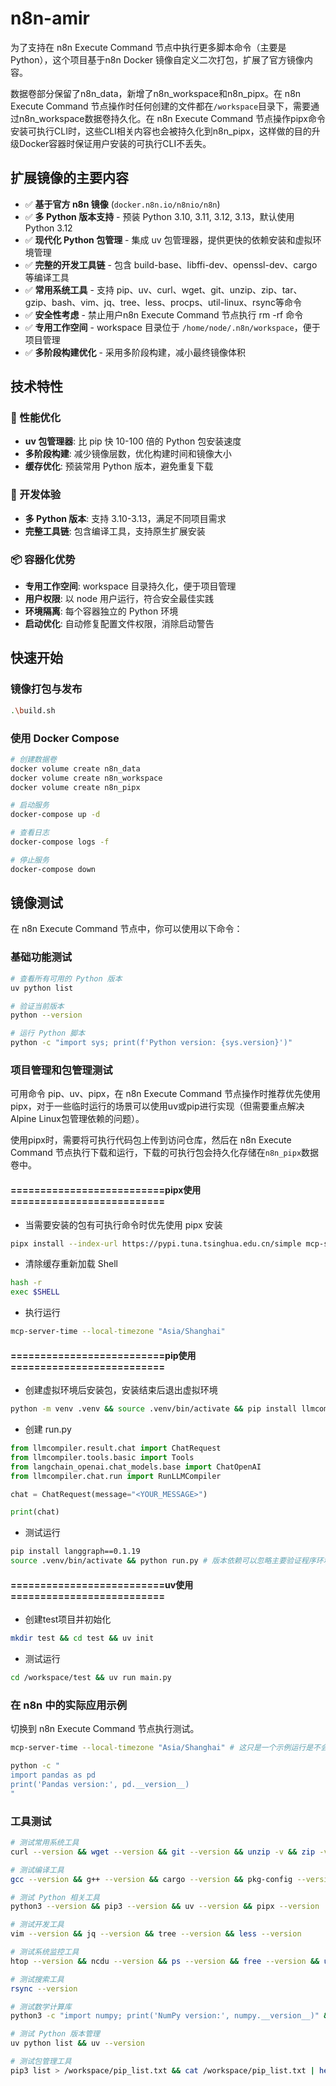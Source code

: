 # n8n-amir

为了支持在 n8n Execute Command 节点中执行更多脚本命令（主要是Python），这个项目基于n8n Docker 镜像自定义二次打包，扩展了官方镜像内容。

数据卷部分保留了n8n_data，新增了n8n_workspace和n8n_pipx。在 n8n Execute Command 节点操作时任何创建的文件都在`/workspace`目录下，需要通过n8n_workspace数据卷持久化。在 n8n Execute Command 节点操作pipx命令安装可执行CLI时，这些CLI相关内容也会被持久化到n8n_pipx，这样做的目的升级Docker容器时保证用户安装的可执行CLI不丢失。

## 扩展镜像的主要内容

- ✅ **基于官方 n8n 镜像** (`docker.n8n.io/n8nio/n8n`)
- ✅ **多 Python 版本支持** - 预装 Python 3.10, 3.11, 3.12, 3.13，默认使用 Python 3.12
- ✅ **现代化 Python 包管理** - 集成 uv 包管理器，提供更快的依赖安装和虚拟环境管理
- ✅ **完整的开发工具链** - 包含 build-base、libffi-dev、openssl-dev、cargo 等编译工具
- ✅ **常用系统工具** - 支持 pip、uv、curl、wget、git、unzip、zip、tar、gzip、bash、vim、jq、tree、less、procps、util-linux、rsync等命令
- ✅ **安全性考虑** - 禁止用户n8n Execute Command 节点执行 rm -rf 命令
- ✅ **专用工作空间** - workspace 目录位于 `/home/node/.n8n/workspace`，便于项目管理
- ✅ **多阶段构建优化** - 采用多阶段构建，减小最终镜像体积

## 技术特性

### 🚀 性能优化
- **uv 包管理器**: 比 pip 快 10-100 倍的 Python 包安装速度
- **多阶段构建**: 减少镜像层数，优化构建时间和镜像大小
- **缓存优化**: 预装常用 Python 版本，避免重复下载

### 🔧 开发体验
- **多 Python 版本**: 支持 3.10-3.13，满足不同项目需求
- **完整工具链**: 包含编译工具，支持原生扩展安装

### 📦 容器化优势
- **专用工作空间**: workspace 目录持久化，便于项目管理
- **用户权限**: 以 node 用户运行，符合安全最佳实践
- **环境隔离**: 每个容器独立的 Python 环境
- **启动优化**: 自动修复配置文件权限，消除启动警告

## 快速开始

### 镜像打包与发布

```bash
.\build.sh
```

### 使用 Docker Compose

```bash
# 创建数据卷
docker volume create n8n_data
docker volume create n8n_workspace
docker volume create n8n_pipx

# 启动服务
docker-compose up -d

# 查看日志
docker-compose logs -f

# 停止服务
docker-compose down
```

## 镜像测试

在 n8n Execute Command 节点中，你可以使用以下命令：

### 基础功能测试

```bash
# 查看所有可用的 Python 版本
uv python list

# 验证当前版本
python --version

# 运行 Python 脚本
python -c "import sys; print(f'Python version: {sys.version}')"
```

### 项目管理和包管理测试

可用命令 pip、uv、pipx，在 n8n Execute Command 节点操作时推荐优先使用pipx，对于一些临时运行的场景可以使用uv或pip进行实现（但需要重点解决Alpine Linux包管理依赖的问题）。

使用pipx时，需要将可执行代码包上传到访问仓库，然后在 n8n Execute Command 节点执行下载和运行，下载的可执行包会持久化存储在`n8n_pipx`数据卷中。

#### ==========================pipx使用==========================

- 当需要安装的包有可执行命令时优先使用 pipx 安装

```bash
pipx install --index-url https://pypi.tuna.tsinghua.edu.cn/simple mcp-server-time
```

- 清除缓存重新加载 Shell

```bash
hash -r
exec $SHELL
```

- 执行运行
```bash
mcp-server-time --local-timezone "Asia/Shanghai"
```

#### ==========================pip使用==========================

- 创建虚拟环境后安装包，安装结束后退出虚拟环境

```bash
python -m venv .venv && source .venv/bin/activate && pip install llmcompiler --index-url https://pypi.tuna.tsinghua.edu.cn/simple && deactivate
```

- 创建 run.py

```python
from llmcompiler.result.chat import ChatRequest
from llmcompiler.tools.basic import Tools
from langchain_openai.chat_models.base import ChatOpenAI
from llmcompiler.chat.run import RunLLMCompiler

chat = ChatRequest(message="<YOUR_MESSAGE>")

print(chat)
```

- 测试运行

```bash
pip install langgraph==0.1.19
source .venv/bin/activate && python run.py # 版本依赖可以忽略主要验证程序环境安装方式
```

#### ==========================uv使用==========================

- 创建test项目并初始化

```bash
mkdir test && cd test && uv init
```

- 测试运行

```bash
cd /workspace/test && uv run main.py
```

### 在 n8n 中的实际应用示例

切换到 n8n Execute Command 节点执行测试。

```bash
mcp-server-time --local-timezone "Asia/Shanghai" # 这只是一个示例运行是不会返回结果会一直显示加载，说明CLI安装正常
```

```bash
python -c "
import pandas as pd
print('Pandas version:', pd.__version__)
"
```

### 工具测试

```bash
# 测试常用系统工具
curl --version && wget --version && git --version && unzip -v && zip -v && tar --version && gzip --version && bash --version

# 测试编译工具
gcc --version && g++ --version && cargo --version && pkg-config --version

# 测试 Python 相关工具
python3 --version && pip3 --version && uv --version && pipx --version

# 测试开发工具
vim --version && jq --version && tree --version && less --version

# 测试系统监控工具
htop --version && ncdu --version && ps --version && free --version && uptime --version

# 测试搜索工具
rsync --version

# 测试数学计算库
python3 -c "import numpy; print('NumPy version:', numpy.__version__)" && python3 -c "import pandas; print('Pandas version:', pandas.__version__)"

# 测试 Python 版本管理
uv python list && uv --version

# 测试包管理工具
pip3 list > /workspace/pip_list.txt && cat /workspace/pip_list.txt | head -100
```



